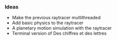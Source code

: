 ### Ideas
* Make the previous raytracer multithreaded
* Add basic physics to the raytracer
* A planetary motion simulation with the raytracer
* Terminal version of Des chiffres et des lettres
